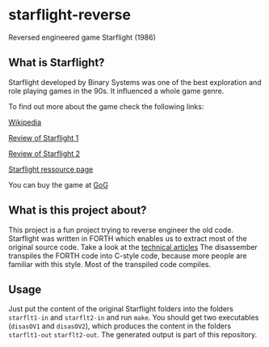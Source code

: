 # starflight-reverse

Reversed engineered game Starflight (1986)

## What is Starflight? ##

Starflight developed by Binary Systems was one of the best exploration and role playing games in the 90s. It influenced a whole game genre.

To find out more about the game check the following links:

[Wikipedia](https://de.wikipedia.org/wiki/Starflight)

[Review of Starflight 1](http://crpgaddict.blogspot.de/search/label/Starflight)

[Review of Starflight 2](http://crpgaddict.blogspot.de/search/label/Starflight%20II)

[Starflight ressource page](http://starflt.com)

You can buy the game at [GoG](https://www.gog.com/game/starflight_1_2)

## What is this project about? ##

This project is a fun project trying to reverse engineer the old code. Starflight was written in FORTH which enables us to extract most of the original source code. Take a look at the [technical articles](http://migblog.blog.com/starflight-home/)
The disassember transpiles the FORTH code into C-style code, because more people are familiar with this style. Most of the transpiled code compiles.

## Usage ##

Just put the content of the original Starflight folders into the folders `starflt1-in` and `starflt2-in` and run `make`. You should get two executables (`disasOV1` and `disasOV2`), which produces the content in the folders `starflt1-out` `starflt2-out`. The generated output is part of this repository.
